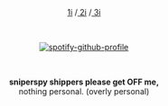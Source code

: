 <head>
</head>
</div>
<div align="center">
<div style="position: relative; text-align: center;">
    <a href="https://rentry.co/crazgunm4n"> 1i</a> /<a href="https://discordapp.com/users/796518029260619786"> 2i</a> /<a href="https://guns4us.atabook.org/"> 3i</a></p>
    <br>
    
[![spotify-github-profile](https://spotify-github-profile.kittinanx.com/api/view?uid=iwcx3cvnofnak9rh1ebixrfbz&cover_image=true&theme=novatorem&show_offline=true&background_color=121212&interchange=true&bar_color=420606&bar_color_cover=false)](https://github.com/kittinan/spotify-github-profile)
    
<br>
<p align="center"><b>sniperspy shippers please get OFF me,</b><br>
  nothing personal. (overly personal)
</p> 
    
